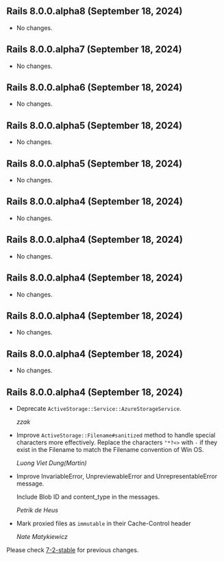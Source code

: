 ## Rails 8.0.0.alpha8 (September 18, 2024) ##

*   No changes.


## Rails 8.0.0.alpha7 (September 18, 2024) ##

*   No changes.


## Rails 8.0.0.alpha6 (September 18, 2024) ##

*   No changes.


## Rails 8.0.0.alpha5 (September 18, 2024) ##

*   No changes.


## Rails 8.0.0.alpha5 (September 18, 2024) ##

*   No changes.


## Rails 8.0.0.alpha4 (September 18, 2024) ##

*   No changes.


## Rails 8.0.0.alpha4 (September 18, 2024) ##

*   No changes.


## Rails 8.0.0.alpha4 (September 18, 2024) ##

*   No changes.


## Rails 8.0.0.alpha4 (September 18, 2024) ##

*   No changes.


## Rails 8.0.0.alpha4 (September 18, 2024) ##

*   No changes.


## Rails 8.0.0.alpha4 (September 18, 2024) ##

*   Deprecate `ActiveStorage::Service::AzureStorageService`.

    *zzak*

*   Improve `ActiveStorage::Filename#sanitized` method to handle special characters more effectively.
    Replace the characters `"*?<>` with `-` if they exist in the Filename to match the Filename convention of Win OS.

    *Luong Viet Dung(Martin)*

*   Improve InvariableError, UnpreviewableError and UnrepresentableError message.

    Include Blob ID and content_type in the messages.

    *Petrik de Heus*

*   Mark proxied files as `immutable` in their Cache-Control header

    *Nate Matykiewicz*


Please check [7-2-stable](https://github.com/rails/rails/blob/7-2-stable/activestorage/CHANGELOG.md) for previous changes.
